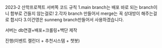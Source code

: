 2023-2 산학프로젝트 
서버쪽 코드
  규칙
1.main branch는 배포 바로 되는 branch이니 함부로 건들지 않는걸로!
2.각자 branch 만들어서 merge는 꼭 상대방이 해주는걸로 합시다
3.이건영은 sunneng branch만들어서 사용하겠습니다.

서버는 db연결+배포+크롤링+백단 제작

진행(이벤트 켈린더 + 추천시스템 + 챗봇)
